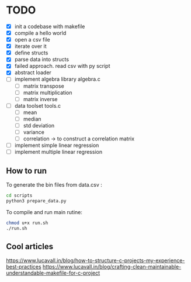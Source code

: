 # TODO

- [x] init a codebase with makefile
- [x] compile a hello world
- [x] open a csv file
- [x] iterate over it
- [x] define structs
- [x] parse data into structs
- [x] failed approach. read csv with py script
- [x] abstract loader
- [ ] implement algebra library algebra.c
  - [ ] matrix transpose
  - [ ] matrix multiplication
  - [ ] matrix inverse
- [ ] data toolset tools.c
  - [ ] mean
  - [ ] median
  - [ ] std deviation
  - [ ] variance
  - [ ] correlation -> to construct a correlation matrix
- [ ] implement simple linear regression 
- [ ] implement multiple linear regression

## How to run

To generate the bin files from data.csv :

```bash
cd scripts
python3 prepare_data.py
```

To compile and run main rutine:

```bash
chmod u+x run.sh
./run.sh
```

## Cool articles

https://www.lucavall.in/blog/how-to-structure-c-projects-my-experience-best-practices
https://www.lucavall.in/blog/crafting-clean-maintainable-understandable-makefile-for-c-project
